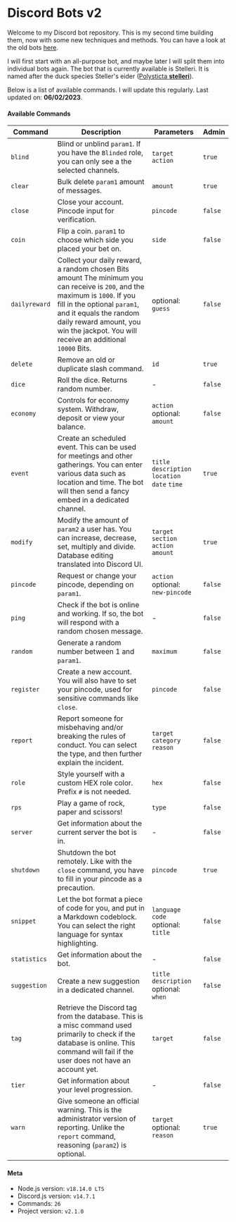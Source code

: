 # Discord Bots v2

Welcome to my Discord bot repository. This is my second time building them, now with 
some new techniques and methods. You can have a look at the old bots [here](https://github.com/SVKruik/Discord-Bots).

I will first start with an all-purpose bot, and maybe later I will split them into individual
bots again. The bot that is currently available is Stelleri. It is named after the duck species Steller's eider ([Polysticta **stelleri**](https://en.wikipedia.org/wiki/Steller%27s_eider)).

Below is a list of available commands. I will update this regularly. Last updated on:
**06/02/2023**.

#### Available Commands
| Command | Description | Parameters | Admin |
| - | - | - | - |
| `blind` | Blind or unblind `param1`. If you have the `Blinded` role, you can only see a the selected channels. | `target` `action` | `true` |
| `clear` | Bulk delete `param1` amount of messages. | `amount` | `true` |
| `close` | Close your account. Pincode input for verification. | `pincode` | `false` |
| `coin` | Flip a coin. `param1` to choose which side you placed your bet on. | `side` | `false` |
| `dailyreward` | Collect your daily reward, a random chosen Bits amount The minimum you can receive is `200`, and the maximum is `1000`. If you fill in the optional `param1`, and it equals the random daily reward amount, you win the jackpot. You will receive an additional `10000` Bits. | optional: `guess` | `false` |
| `delete` | Remove an old or duplicate slash command. | `id` | `true` |
| `dice` | Roll the dice. Returns random number. | - | `false` |
| `economy` | Controls for economy system. Withdraw, deposit or view your balance. | `action` optional: `amount` | `false` |
| `event` | Create an scheduled event. This can be used for meetings and other gatherings. You can enter various data such as location and time. The bot will then send a fancy embed in a dedicated channel. | `title` `description` `location` `date` `time` | `true` |
| `modify` | Modify the amount of `param2` a user has. You can increase, decrease, set, multiply and divide. Database editing translated into Discord UI. | `target` `section` `action` `amount` | `true` |
| `pincode` | Request or change your pincode, depending on `param1`.  | `action` optional: `new-pincode` | `false` |
| `ping` | Check if the bot is online and working. If so, the bot will respond with a random chosen message. | - | `false` |
| `random` | Generate a random number between 1 and `param1`. | `maximum` | `false` |
| `register` | Create a new account. You will also have to set your pincode, used for sensitive commands like `close`. | `pincode` | `false` |
| `report` | Report someone for misbehaving and/or breaking the rules of conduct. You can select the type, and then further explain the incident. | `target` `category` `reason` | `false` |
| `role` | Style yourself with a custom HEX role color. Prefix `#` is not needed. | `hex` | `false` |
| `rps` | Play a game of rock, paper and scissors! | `type` | `false` |
| `server` | Get information about the current server the bot is in. | - | `false` |
| `shutdown` | Shutdown the bot remotely. Like with the `close` command, you have to fill in your pincode as a precaution. | `pincode` | `true` |
| `snippet` | Let the bot format a piece of code for you, and put in a Markdown codeblock. You can select the right language for syntax highlighting. | `language` `code` optional: `title` | `false` |
| `statistics` | Get information about the bot. | - | `false` |
| `suggestion` | Create a new suggestion in a dedicated channel.  | `title` `description` optional: `when` | `false` |
| `tag` | Retrieve the Discord tag from the database. This is a misc command used primarily to check if the database is online. This command will fail if the user does not have an account yet. | `target` | `false` |
| `tier` | Get information about your level progression. | - | `false` |
| `warn` | Give someone an official warning. This is the administrator version of reporting. Unlike the `report` command, reasoning (`param2`) is optional. | `target` optional: `reason` | `true` |

#### Meta
- Node.js version: `v18.14.0 LTS`
- Discord.js version: `v14.7.1`
- Commands: `26`
- Project version: `v2.1.0`
